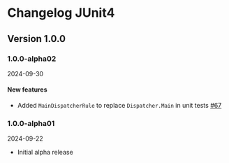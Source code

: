 # Changelog JUnit4

## Version 1.0.0

### 1.0.0-alpha02

2024-09-30

#### New features

- Added `MainDispatcherRule` to replace `Dispatcher.Main` in unit tests [#67](https://github.com/rubensousa/Carioca/pull/67)


### 1.0.0-alpha01

2024-09-22

- Initial alpha release